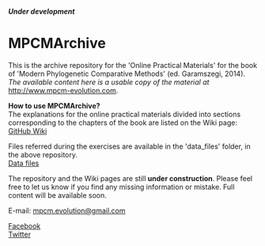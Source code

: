 <b><i>Under development</i></b>

# MPCMArchive
This is the archive repository for the 'Online Practical Materials' for the book of 'Modern Phylogenetic Comparative Methods' (ed. Garamszegi, 2014). <i>The available content here is a usable copy of the material at</i> http://www.mpcm-evolution.com.

<b>How to use MPCMArchive?</b><br>
The explanations for the online practical materials divided into sections corresponding to the chapters of the book are listed on the Wiki page:<br>
<a href="https://github.com/MPCMEvolution/MPCMArchive/wiki/0.-Overview" target="_blank">GitHub Wiki</a>

Files referred during the exercises are available in the 'data_files' folder, in the above repository.<br>
<a href="https://github.com/MPCMEvolution/MPCMArchive/tree/master/data_files" target="_blank">Data files</a>

The repository and the Wiki pages are still <b>under construction</b>. Please feel free to let us know if you find any missing information or mistake. Full content will be available soon.

E-mail: mpcm.evolution@gmail.com

<a href="https://www.facebook.com/mpcm.evolution" target="_blank">Facebook</a><br>
<a href="https://twitter.com/MPCMevol" target="_blank">Twitter</a>
